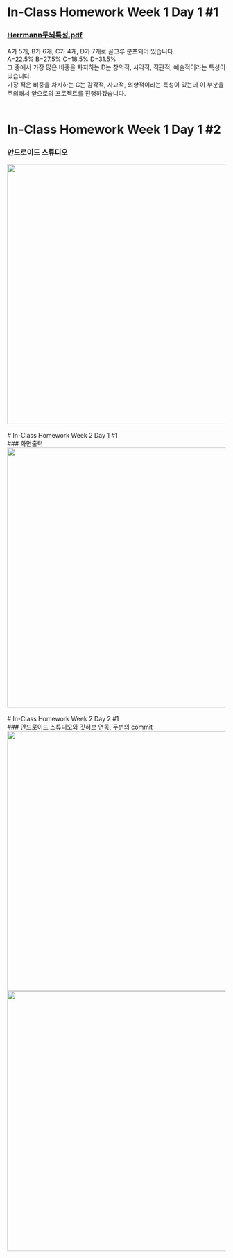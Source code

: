 # In-Class Homework Week 1 Day 1 #1 <br>
### [Herrmann두뇌특성.pdf](https://github.com/HyeJin17/Weekly-1/files/6095547/Herrmann.pdf)<br>
A가 5개, B가 6개, C가 4개, D가 7개로 골고루 분포되어 있습니다.
<br> A=22.5% B=27.5% C=18.5% D=31.5%
<br>그 중에서 가장 많은 비중을 차지하는 D는 창의적, 시각적, 직관적, 예술적이라는 특성이 있습니다.
<br>가장 적은 비중을 차지하는 C는 감각적, 사교적, 외향적이라는 특성이 있는데 이 부분을 주의해서 앞으로의 프로젝트를 진행하겠습니다.
<br><br>
# In-Class Homework Week 1 Day 1 #2 <br>
###  안드로이드 스튜디오 <br>
 <img src = "https://user-images.githubusercontent.com/79893402/110244357-b484db00-7fa1-11eb-980c-06ec91f2024f.png" width = "550" height = "600"> 
<br><br>
# In-Class Homework Week 2 Day 1 #1 <br>
### 화면출력  <br>
<img src = "https://user-images.githubusercontent.com/79893402/110408222-91088000-80c8-11eb-81a2-939308d11424.png" width = "550" height = "600"> 
<br><br>
# In-Class Homework Week 2 Day 2 #1 <br>
### 안드로이드 스튜디오와 깃허브 연동, 두번의 commit <br>
<img src = "https://user-images.githubusercontent.com/79893402/110585589-5e3bb600-81b4-11eb-8c46-70a687a0f56b.png" width = "550" height = "600"> 
<br>
<img src = "https://user-images.githubusercontent.com/79893402/110585598-6267d380-81b4-11eb-92af-7fa092a6d863.png" width = "550" height = "600">
